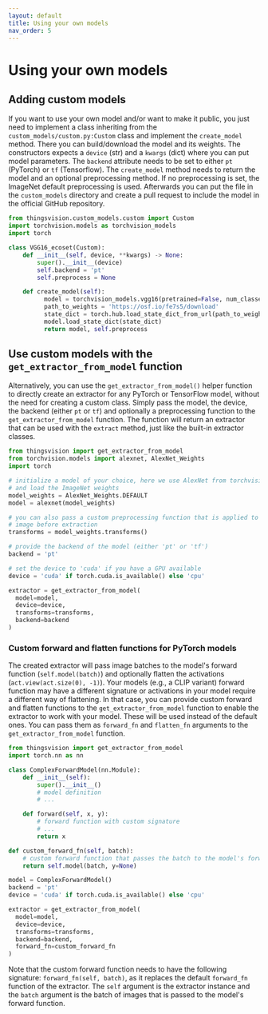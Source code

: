 ```yaml
---
layout: default
title: Using your own models
nav_order: 5
---
```


# Using your own models

## Adding custom models

If you want to use your own model and/or want to make it public, you just need to implement a class inheriting from the `custom_models/custom.py:Custom` class and implement the `create_model` method.
There you can build/download the model and its weights. The constructors expects a `device` (str) and a `kwargs` (dict) where you can put model parameters. The `backend` attribute needs to be set to either `pt` (PyTorch) or `tf` (Tensorflow). The `create_model` method needs to return the model and an optional preprocessing method. If no preprocessing is set, the ImageNet default preprocessing is used. Afterwards you can put the file in the `custom_models` directory and create a pull request to include the model in the official GitHub repository.

```python
from thingsvision.custom_models.custom import Custom
import torchvision.models as torchvision_models
import torch

class VGG16_ecoset(Custom):
    def __init__(self, device, **kwargs) -> None:
        super().__init__(device)
        self.backend = 'pt'
        self.preprocess = None

    def create_model(self):
          model = torchvision_models.vgg16(pretrained=False, num_classes=565)
          path_to_weights = 'https://osf.io/fe7s5/download'
          state_dict = torch.hub.load_state_dict_from_url(path_to_weights, map_location=self.device)
          model.load_state_dict(state_dict)
          return model, self.preprocess
```

## Use custom models with the `get_extractor_from_model` function
Alternatively, you can use the `get_extractor_from_model()` helper function to directly create an extractor for any PyTorch or TensorFlow model, without the need for creating a custom class. Simply pass the model, the device, the backend (either `pt` or `tf`) and optionally a preprocessing function to the `get_extractor_from_model` function. The function will return an extractor that can be used with the `extract` method, just like the built-in extractor classes.

```python
from thingsvision import get_extractor_from_model
from torchvision.models import alexnet, AlexNet_Weights
import torch

# initialize a model of your choice, here we use AlexNet from torchvision 
# and load the ImageNet weights
model_weights = AlexNet_Weights.DEFAULT
model = alexnet(model_weights)

# you can also pass a custom preprocessing function that is applied to every 
# image before extraction
transforms = model_weights.transforms()

# provide the backend of the model (either 'pt' or 'tf')
backend = 'pt'

# set the device to 'cuda' if you have a GPU available
device = 'cuda' if torch.cuda.is_available() else 'cpu'

extractor = get_extractor_from_model(
  model=model, 
  device=device,
  transforms=transforms,
  backend=backend
)
```

### Custom forward and flatten functions for PyTorch models
The created extractor will pass image batches to the model's forward function (`self.model(batch)`) and optionally flatten the activations (`act.view(act.size(0), -1)`). Your models (e.g., a CLIP variant) forward function may have a different signature or activations in your model require a different way of flattening. In that case, you can provide custom forward and flatten functions to the `get_extractor_from_model` function to enable the extractor to work with your model. These will be used instead of the default ones. You can pass them as `forward_fn` and `flatten_fn` arguments to the `get_extractor_from_model` function.

```python
from thingsvision import get_extractor_from_model
import torch.nn as nn

class ComplexForwardModel(nn.Module):
    def __init__(self):
        super().__init__()
        # model definition 
        # ...

    def forward(self, x, y):
        # forward function with custom signature
        # ...
        return x

def custom_forward_fn(self, batch):
    # custom forward function that passes the batch to the model's forward function
    return self.model(batch, y=None)

model = ComplexForwardModel()
backend = 'pt'
device = 'cuda' if torch.cuda.is_available() else 'cpu'

extractor = get_extractor_from_model(
  model=model, 
  device=device,
  transforms=transforms,
  backend=backend,
  forward_fn=custom_forward_fn
)
```

Note that the custom forward function needs to have the following signature: `forward_fn(self, batch)`, as it replaces the default `forward_fn` function of the extractor. The `self` argument is the extractor instance and the `batch` argument is the batch of images that is passed to the model's forward function. 